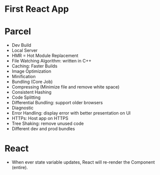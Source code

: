 # First React App

# Parcel

- Dev Build
- Local Server
- HMR = Hot Module Replacement
- File Watching Algorithm: written in C++
- Caching: Faster Builds
- Image Optimization
- Minification
- Bundling (Core Job)
- Compressing (Minimize file and remove white space)
- Consistent Hashing
- Code Splitting
- Differential Bundling: support older browsers
- Diagnostic
- Error Handling: display error with better presentation on UI
- HTTPs: Host app on HTTPS
- Tree Shaking: remove unused code
- Different dev and prod bundles

# React

- When ever state variable updates, React will re-render the Component (entire).
